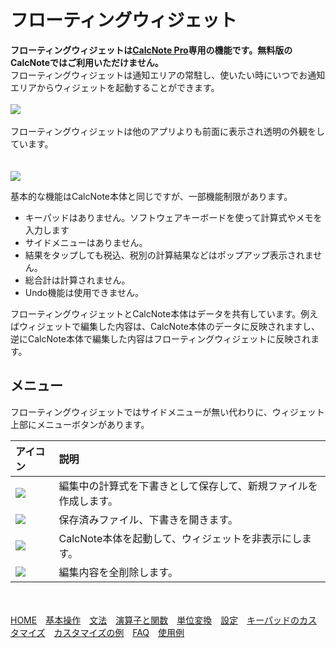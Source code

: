 # フローティングウィジェット
**フローティングウィジェットは[CalcNote Pro](https://play.google.com/store/apps/details?id=com.burton999.notecal.pro)専用の機能です。無料版のCalcNoteではご利用いただけません。**  
フローティングウィジェットは通知エリアの常駐し、使いたい時にいつでお通知エリアからウィジェットを起動することができます。  
<br>
<img src="https://raw.githubusercontent.com/burton999dev/CalcNoteHelp/master/images/ja/floating_notification.png">
<br><br>
フローティングウィジェットは他のアプリよりも前面に表示され透明の外観をしています。  
<br><br>
<img src="https://raw.githubusercontent.com/burton999dev/CalcNoteHelp/master/images/ja/floating_widget.png">

基本的な機能はCalcNote本体と同じですが、一部機能制限があります。  

- キーパッドはありません。ソフトウェアキーボードを使って計算式やメモを入力します  
- サイドメニューはありません。  
- 結果をタップしても税込、税別の計算結果などはポップアップ表示されません。
- 総合計は計算されません。
- Undo機能は使用できません。

フローティングウィジェットとCalcNote本体はデータを共有しています。例えばウィジェットで編集した内容は、CalcNote本体のデータに反映されますし、逆にCalcNote本体で編集した内容はフローティングウィジェットに反映されます。  

## メニュー
フローティングウィジェットではサイドメニューが無い代わりに、ウィジェット上部にメニューボタンがあります。

|アイコン|説明|
|:-----------|:------------|
<img src="https://raw.githubusercontent.com/burton999dev/CalcNoteHelp/master/images/all/ic_add_black_18dp.png">|編集中の計算式を下書きとして保存して、新規ファイルを作成します。
<img src="https://raw.githubusercontent.com/burton999dev/CalcNoteHelp/master/images/all/ic_folder_black_18dp.png">|保存済みファイル、下書きを開きます。
<img src="https://raw.githubusercontent.com/burton999dev/CalcNoteHelp/master/images/all/ic_calculator_black_18dp.png">|CalcNote本体を起動して、ウィジェットを非表示にします。
<img src="https://raw.githubusercontent.com/burton999dev/CalcNoteHelp/master/images/all/ic_delete_forever_black_18dp.png">|編集内容を全削除します。

<br><br>
[HOME](index.md)　[基本操作](how2use.md)　[文法](http://burton999dev.github.io/CalcNoteHelp/grammar_ja.html)　[演算子と関数](operator_and_function.md)　[単位変換](unit_converter.md)　[設定](settings.md)　[キーパッドのカスタマイズ](customizing_keypad.md)　[カスタマイズの例](example4theme.md)　[FAQ](faq.md)　[使用例](http://android.ascii.jp/2016/02/29/893463)  

